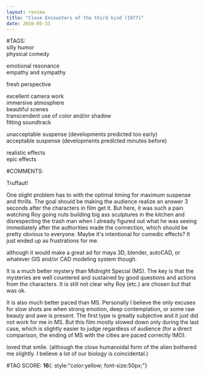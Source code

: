 ```yaml
---  
layout: review  
title: "Close Encounters of the third kind (1977)"  
date: 2016-05-31  
---  
```

  
#TAGS:  
silly humor  
physical comedy  
  
emotional resonance  
empathy and sympathy  
  
fresh perspective  
  
excellent camera work  
immersive atmosphere  
beautiful scenes  
transcendent use of color and/or shadow  
fitting soundtrack  
  
unacceptable suspense (developments predicted too early)  
acceptable suspense (developments predicted minutes before)  
  
realistic effects  
epic effects  
  
#COMMENTS:  
  
Truffaut!  
  
One slight problem has to with the optimal timing for maximum suspense and thrills. The goal should be making the audience realize an answer 3 seconds after the characters in film get it. But here, it was such a pain watching Roy going nuts building big ass sculptures in the kitchen and disrespecting the trash man when I already figured out what he was seeing immediately after the authorities made the connection, which should be pretty obvious to everyone. Maybe it's intentional for comedic effects? It just ended up as frustrations for me.  
  
although it would make a great ad for maya 3D, blender, autoCAD, or whatever GIS and/or CAD modeling system though.  
  
It is a much better mystery than Midnight Special (MS). The key is that the mysteries are well countered and sustained by good questions and actions from the characters. It is still not clear why Roy (etc.) are chosen but that was ok.  
  
It is also much better paced than MS. Personally I believe the only excuses for slow shots are when strong emotion, deep contemplation, or some raw beauty and awe is present. The first type is greatly subjective and it just did not work for me in MS. But this film mostly slowed down only during the last case, which is slightly easier to judge regardless of audience (for a direct comparison, the ending of MS with the cities are paced correctly IMO).  
  
loved that smile. (although the close humanoidal form of the alien bothered me slightly. I believe a lot of our biology is coincidental.)  
  
  
  
  
  
#TAG SCORE: **16**{: style:"color:yellow; font-size:50px;"}  
